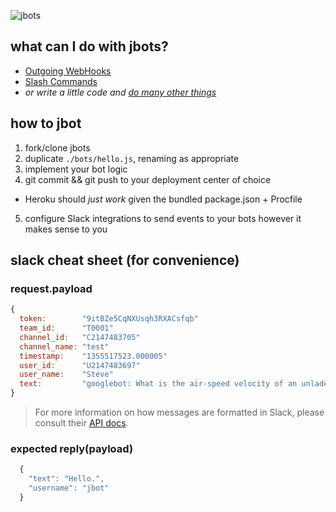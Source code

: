 ![jbots](http://1.bp.blogspot.com/-1czUXZDCNdU/TXRl_Q9FIAI/AAAAAAAAATQ/U1a-tKrH2YA/s1600/jbots2011_header.jpg)

## what can I do with jbots?
+ [Outgoing WebHooks](https://archer.slack.com/services/new/outgoing-webhook)
+ [Slash Commands](https://archer.slack.com/services/new/slash-commands)
+ *or write a little code and [do many other things](https://archer.slack.com/services/new)*


## how to jbot
1. fork/clone jbots
2. duplicate `./bots/hello.js`, renaming as appropriate
3. implement your bot logic
4. git commit && git push to your deployment center of choice
  + Heroku should *just work* given the bundled package.json + Procfile
5. configure Slack integrations to send events to your bots however it makes sense to you


## slack cheat sheet (for convenience)

### request.payload
```javascript
{
  token:        "9itBZe5CqNXUsqh3RXACsfqb"
  team_id:      "T0001"
  channel_id:   "C2147483705"
  channel_name: "test"
  timestamp:    "1355517523.000005"
  user_id:      "U2147483697"
  user_name:    "Steve"
  text:         "googlebot: What is the air-speed velocity of an unladen swallow?"
}
```
> For more information on how messages are formatted in Slack, please consult their [API docs](https://api.slack.com/docs/formatting).

### expected reply(payload)
```javascript
  {
    "text": "Hello.",
    "username": "jbot"
  }
```
